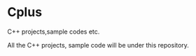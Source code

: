 # Cplus
C++ projects,sample codes etc.

All the C++ projects, sample code will be under this repository.

